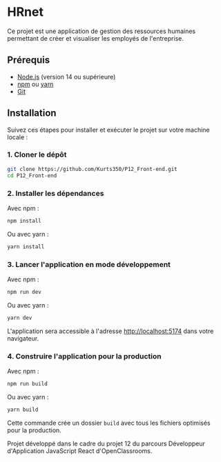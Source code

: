 # HRnet

Ce projet est une application de gestion des ressources humaines permettant de créer et visualiser les employés de l'entreprise.

## Prérequis

- [Node.js](https://nodejs.org/) (version 14 ou supérieure)
- [npm](https://www.npmjs.com/) ou [yarn](https://yarnpkg.com/)
- [Git](https://git-scm.com/)

## Installation

Suivez ces étapes pour installer et exécuter le projet sur votre machine locale :

### 1. Cloner le dépôt

```bash
git clone https://github.com/Kurts350/P12_Front-end.git
cd P12_Front-end
```

### 2. Installer les dépendances

Avec npm :
```bash
npm install
```

Ou avec yarn :
```bash
yarn install
```

### 3. Lancer l'application en mode développement

Avec npm :
```bash
npm run dev
```

Ou avec yarn :
```bash
yarn dev
```

L'application sera accessible à l'adresse [http://localhost:5174](http://localhost:5174) dans votre navigateur.

### 4. Construire l'application pour la production

Avec npm :
```bash
npm run build
```

Ou avec yarn :
```bash
yarn build
```

Cette commande crée un dossier `build` avec tous les fichiers optimisés pour la production.


Projet développé dans le cadre du projet 12 du parcours Développeur d'Application JavaScript React d'OpenClassrooms.